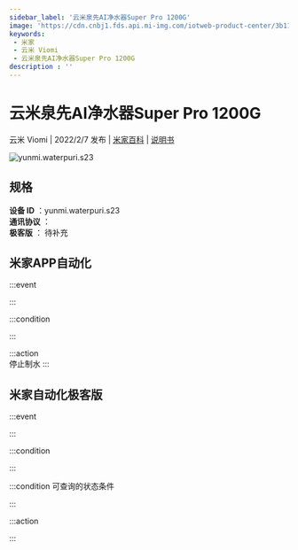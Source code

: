 ```yaml
---
sidebar_label: '云米泉先AI净水器Super Pro 1200G'
image: 'https://cdn.cnbj1.fds.api.mi-img.com/iotweb-product-center/3b115e56664a7b15f29a9e77a7474560_1641459315086.png?GalaxyAccessKeyId=AKVGLQWBOVIRQ3XLEW&Expires=9223372036854775807&Signature=OYUUIgBSkHGjuNdB0//rjJVQllk='
keywords: 
 - 米家
 - 云米 Viomi
 - 云米泉先AI净水器Super Pro 1200G
description : ''
---
```

# 云米泉先AI净水器Super Pro 1200G

云米 Viomi | 2022/2/7 发布 | [米家百科](https://home.mi.com/webapp/content/baike/product/index.html?model=yunmi.waterpuri.s23) | [说明书](https://home.mi.com/views/introduction.html?model=yunmi.waterpuri.s23&region=cn)

![yunmi.waterpuri.s23](https://cdn.cnbj1.fds.api.mi-img.com/iotweb-product-center/3b115e56664a7b15f29a9e77a7474560_1641459315086.png?GalaxyAccessKeyId=AKVGLQWBOVIRQ3XLEW&Expires=9223372036854775807&Signature=OYUUIgBSkHGjuNdB0//rjJVQllk=)

## 规格  
> 
**设备 ID** ：yunmi.waterpuri.s23  
**通讯协议** ：  
**极客版**  ： 待补充 


## 米家APP自动化  

:::event  

:::

:::condition  

:::

:::action   
停止制水
:::

## 米家自动化极客版  

:::event  

:::

:::condition  

:::

:::condition 可查询的状态条件  

:::

:::action  

:::

        
